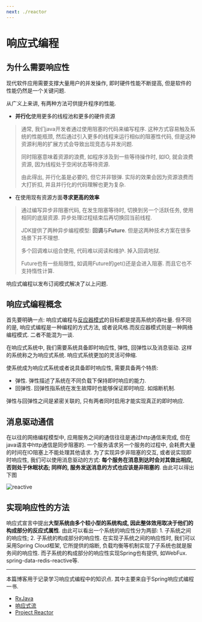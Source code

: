 ```yaml
---
next: ./reactor
---
```


# 响应式编程

## 为什么需要响应性

现代软件应用需要支撑大量用户的并发操作, 即时硬件性能不断提高, 但是软件的性能仍然是一个关键问题. 

从广义上来讲, 有两种方法可供提升程序的性能. 

- **并行化**使用更多的线程池和更多的硬件资源

>通常, 我们java开发者通过使用阻塞的代码来编写程序. 这种方式容易触及系统的性能瓶颈, 然后通过引入更多的线程来运行相似的阻塞性代码, 但是这种资源利用的扩展方式会导致出现竞态与并发问题. 
>
>同时阻塞意味着资源的浪费, 如程序涉及到一些等待操作时, 如IO, 就会浪费资源, 因为线程处于空闲状态等待资源. 
>
>由此得出, 并行化虽是必要的, 但它并非银弹. 实际的效果会因为资源浪费而大打折扣, 并且并行化的代码理解也更为复杂.

- 在使用现有资源方面**寻求更高的效率**

>通过编写异步非阻塞代码, 在发生阻塞等待时, 切换到另一个活跃任务, 使用相同的底层资源. 异步处理过程结束后再切换回当前线程. 
>
>JDK提供了两种异步编程模型: **回调**与**Future**. 但是这两种技术方案在很多场景下并不理想.
>
>多个回调难以组合使用, 代码难以阅读和维护. 掉入回调地狱. 
>
>Future也有一些局限性, 如调用Future的get()还是会进入阻塞. 而且它也不支持惰性计算.

响应式编程以发布订阅模式解决了以上问题.  

## 响应式编程概念

首先要明确一点: 响应式编程与[反应器模式](reactor.md)的目标都是提高系统的吞吐量. 但不同的是, 响应式编程是一种编程的方式方法, 或者说风格.而反应器模式则是一种网络编程模式. 二者不能混为一谈. 

在响应式系统中, 我们需要系统具备即时响应性, 弹性, 回弹性以及消息驱动. 这样的系统称之为响应式系统. 响应式系统更加的灵活可伸缩. 

使系统成为响应式系统或者说具备即时响应性, 需要具备两个特质: 

- 弹性. 弹性描述了系统在不同负载下保持即时响应的能力.
- 回弹性. 回弹性指系统在发生故障时也能够保证即时响应. 如熔断机制. 

弹性与回弹性之间是紧密关联的, 只有两者同时启用才能实现真正的即时响应.


## 消息驱动通信

在以往的网络编程模型中, 应用服务之间的通信往往是通过http通信来完成, 但在java语言中http通信是同步阻塞的. 一个服务请求另一个服务的过程中, 会耗费大量的时间在IO阻塞上不能处理其他请求. 为了实现异步非阻塞的交互,
或者说实现即时响应性, 我们可以使用消息驱动的方式: **每个服务在消息到达时会对其做出相应, 否则处于休眠状态;  同样的, 服务发送消息的方式也应该是非阻塞的**. 由此可以得出下图

![reactive](https://cdn.jsdelivr.net/gh/NiceAshin/FileStore/blogImage/reactive-traits-zh-cn.svg)


## 实现响应性的方法

响应式宣言中提出**大型系统由多个较小型的系统构成, 因此整体效用取决于他们的构成部分的反应式属性**. 由此可以看出一个系统的响应性分为两部: 1. 子系统之间的响应性; 2. 子系统的构成部分的响应性. 
在实现子系统之间的响应性时, 我们可以采用Spring Cloud框架, 它所提供的熔断, 负载均衡等机制实现了子系统也就是服务间的响应性. 而子系统的构成部分的响应性实现Spring也有提供, 如WebFux. spring-data-redis-reactive等.

---
本篇博客用于记录学习响应式编程中的知识点. 其中主要来自于Spring响应式编程一书.

- [RxJava](rxjava.md)
- [响应式流](reactive-streams.md)
- [Project Reactor](projectreactor.md)

